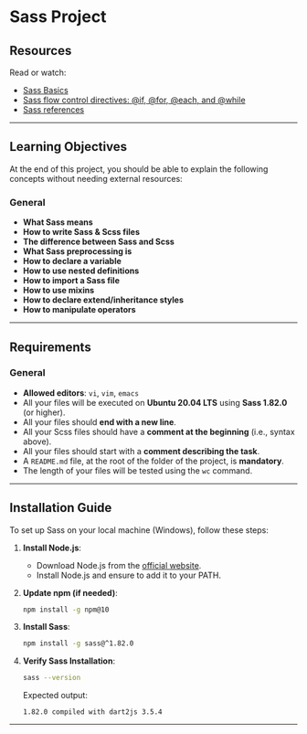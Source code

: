 # Sass Project

## Resources

Read or watch:

- [Sass Basics](https://sass-lang.com/guide)
- [Sass flow control directives: @if, @for, @each, and @while](https://sass-lang.com/documentation/at-rules/control)
- [Sass references](https://sass-lang.com/documentation)

---

## Learning Objectives

At the end of this project, you should be able to explain the following concepts without needing external resources:

### General

- **What Sass means**
- **How to write Sass & Scss files**
- **The difference between Sass and Scss**
- **What Sass preprocessing is**
- **How to declare a variable**
- **How to use nested definitions**
- **How to import a Sass file**
- **How to use mixins**
- **How to declare extend/inheritance styles**
- **How to manipulate operators**

---

## Requirements

### General

- **Allowed editors**: `vi`, `vim`, `emacs`
- All your files will be executed on **Ubuntu 20.04 LTS** using **Sass 1.82.0** (or higher).
- All your files should **end with a new line**.
- All your Scss files should have a **comment at the beginning** (i.e., syntax above).
- All your files should start with a **comment describing the task**.
- A `README.md` file, at the root of the folder of the project, is **mandatory**.
- The length of your files will be tested using the `wc` command.

---

## Installation Guide

To set up Sass on your local machine (Windows), follow these steps:

1. **Install Node.js**:
   - Download Node.js from the [official website](https://nodejs.org/).
   - Install Node.js and ensure to add it to your PATH.

2. **Update npm (if needed)**:
   ```bash
   npm install -g npm@10
   ```

3. **Install Sass**:
   ```bash
   npm install -g sass@^1.82.0
   ```

4. **Verify Sass Installation**:
   ```bash
   sass --version
   ```
   Expected output:
   ```
   1.82.0 compiled with dart2js 3.5.4
   ```

---
